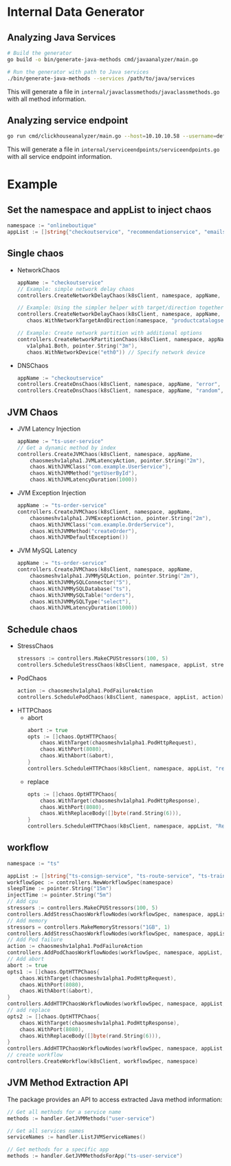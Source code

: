 # Internal Data Generator

## Analyzing Java Services
```bash
# Build the generator
go build -o bin/generate-java-methods cmd/javaanalyzer/main.go

# Run the generator with path to Java services
./bin/generate-java-methods --services /path/to/java/services
```

This will generate a file in `internal/javaclassmethods/javaclassmethods.go` with all method information.

## Analyzing service endpoint

```bash
go run cmd/clickhouseanalyzer/main.go --host=10.10.10.58 --username=default --password=password
```
This will generate a file in `internal/serviceendpoints/serviceendpoints.go` with all service endpoint information.


# Example

## Set the namespace and appList to inject chaos
```go
namespace := "onlineboutique"
appList := []string{"checkoutservice", "recommendationservice", "emailservice", "paymentservice", "productcatalogservice"}
```

## Single chaos
- NetworkChaos
    ```go
    appName := "checkoutservice"
    // Example: simple network delay chaos
    controllers.CreateNetworkDelayChaos(k8sClient, namespace, appName, "100ms", "25", "10ms", pointer.String("2m"))

	// Example: Using the simpler helper with target/direction together
	controllers.CreateNetworkDelayChaos(k8sClient, namespace, appName, "100ms", "25", "10ms", pointer.String("2m"),
	   chaos.WithNetworkTargetAndDirection(namespace, "productcatalogservice", v1alpha1.Both))

	// Example: Create network partition with additional options
	controllers.CreateNetworkPartitionChaos(k8sClient, namespace, appName, "productcatalogservice",
	   v1alpha1.Both, pointer.String("3m"),
	   chaos.WithNetworkDevice("eth0")) // Specify network device
    ```
- DNSChaos
    ```go
    appName := "checkoutservice"
	controllers.CreateDnsChaos(k8sClient, namespace, appName, "error", []string{"*"}, pointer.String("2m"))
    controllers.CreateDnsChaos(k8sClient, namespace, appName, "random", []string{"*"}, pointer.String("2m"))
    ```

## JVM Chaos



- JVM Latency Injection
    ```go
    appName := "ts-user-service"
    // Get a dynamic method by index
    controllers.CreateJVMChaos(k8sClient, namespace, appName, 
        chaosmeshv1alpha1.JVMLatencyAction, pointer.String("2m"),
        chaos.WithJVMClass("com.example.UserService"),
        chaos.WithJVMMethod("getUserById"),
        chaos.WithJVMLatencyDuration(1000))
    ```

- JVM Exception Injection
    ```go
    appName := "ts-order-service"
    controllers.CreateJVMChaos(k8sClient, namespace, appName, 
        chaosmeshv1alpha1.JVMExceptionAction, pointer.String("2m"),
        chaos.WithJVMClass("com.example.OrderService"),
        chaos.WithJVMMethod("createOrder"),
        chaos.WithJVMDefaultException())
    ```

- JVM MySQL Latency
    ```go
    appName := "ts-order-service"
    controllers.CreateJVMChaos(k8sClient, namespace, appName, 
        chaosmeshv1alpha1.JVMMySQLAction, pointer.String("2m"),
        chaos.WithJVMMySQLConnector("5"),
        chaos.WithJVMMySQLDatabase("ts"),
        chaos.WithJVMMySQLTable("orders"),
        chaos.WithJVMMySQLType("select"),
        chaos.WithJVMLatencyDuration(1000))
    ```

## Schedule chaos
- StressChaos
    ```go
    stressors := controllers.MakeCPUStressors(100, 5)
    controllers.ScheduleStressChaos(k8sClient, namespace, appList, stressors, "cpu")
    ```
- PodChaos
    ```go
	action := chaosmeshv1alpha1.PodFailureAction
	controllers.SchedulePodChaos(k8sClient, namespace, appList, action)
    ```
- HTTPChaos
    - abort
        ```go
        abort := true
        opts := []chaos.OptHTTPChaos{
            chaos.WithTarget(chaosmeshv1alpha1.PodHttpRequest),
            chaos.WithPort(8080),
            chaos.WithAbort(&abort),
        }
        controllers.ScheduleHTTPChaos(k8sClient, namespace, appList, "request-abort", opts...)
        ```
    - replace
        ```go
        opts := []chaos.OptHTTPChaos{
            chaos.WithTarget(chaosmeshv1alpha1.PodHttpResponse),
            chaos.WithPort(8080),
            chaos.WithReplaceBody([]byte(rand.String(6))),
        }
        controllers.ScheduleHTTPChaos(k8sClient, namespace, appList, "Response-replace", opts...)
        ```

## workflow

```go
namespace := "ts"

appList := []string{"ts-consign-service", "ts-route-service", "ts-train-service", "ts-travel-service", "ts-basic-service", "ts-food-service", "ts-security-service", "ts-seat-service", "ts-routeplan-service", "ts-travel2-service"}
workflowSpec := controllers.NewWorkflowSpec(namespace)
sleepTime := pointer.String("15m")
injectTime := pointer.String("5m")
// Add cpu
stressors := controllers.MakeCPUStressors(100, 5)
controllers.AddStressChaosWorkflowNodes(workflowSpec, namespace, appList, stressors, "cpu", injectTime, sleepTime)
// Add memory
stressors = controllers.MakeMemoryStressors("1GB", 1)
controllers.AddStressChaosWorkflowNodes(workflowSpec, namespace, appList, stressors, "memory", injectTime, sleepTime)
// Add Pod failure
action := chaosmeshv1alpha1.PodFailureAction
controllers.AddPodChaosWorkflowNodes(workflowSpec, namespace, appList, action, injectTime, sleepTime)
// Add abort
abort := true
opts1 := []chaos.OptHTTPChaos{
    chaos.WithTarget(chaosmeshv1alpha1.PodHttpRequest),
    chaos.WithPort(8080),
    chaos.WithAbort(&abort),
}
controllers.AddHTTPChaosWorkflowNodes(workflowSpec, namespace, appList, "request-abort", injectTime, sleepTime, opts1...)
// add replace
opts2 := []chaos.OptHTTPChaos{
    chaos.WithTarget(chaosmeshv1alpha1.PodHttpResponse),
    chaos.WithPort(8080),
    chaos.WithReplaceBody([]byte(rand.String(6))),
}
controllers.AddHTTPChaosWorkflowNodes(workflowSpec, namespace, appList, "response-replace", injectTime, sleepTime, opts2...)
// create workflow
controllers.CreateWorkflow(k8sClient, workflowSpec, namespace)
```

## JVM Method Extraction API

The package provides an API to access extracted Java method information:

```go
// Get all methods for a service name
methods := handler.GetJVMMethods("user-service")

// Get all services names
serviceNames := handler.ListJVMServiceNames()

// Get methods for a specific app
methods := handler.GetJVMMethodsForApp("ts-user-service")
```